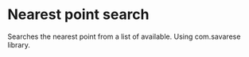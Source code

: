 Nearest point search
============

Searches the nearest point from a list of available. Using com.savarese library.
